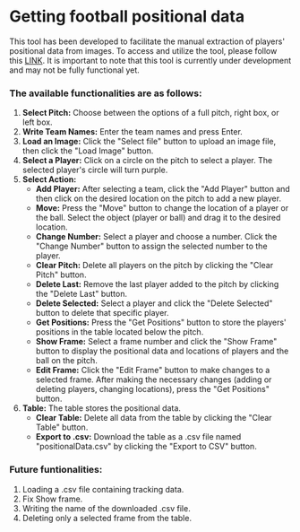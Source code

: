 # Getting football positional data

This tool has been developed to facilitate the manual extraction of players' positional data from images. To access and utilize the tool, please follow this [LINK](https://mumoyarce96.github.io/getPositionalData/).  It is important to note that this tool is currently under development and may not be fully functional yet.  

### The available functionalities are as follows:

1. **Select Pitch:** Choose between the options of a full pitch, right box, or left box.
2. **Write Team Names:** Enter the team names and press Enter.
3. **Load an Image:** Click the "Select file" button to upload an image file, then click the "Load Image" button.
4. **Select a Player:** Click on a circle on the pitch to select a player. The selected player's circle will turn purple.
5. **Select Action:** 
   - **Add Player:** After selecting a team, click the "Add Player" button and then click on the desired location on the pitch to add a new player.
   - **Move:** Press the "Move" button to change the location of a player or the ball. Select the object (player or ball) and drag it to the desired location.
   - **Change Number:** Select a player and choose a number. Click the "Change Number" button to assign the selected number to the player.
   - **Clear Pitch:** Delete all players on the pitch by clicking the "Clear Pitch" button.
   - **Delete Last:** Remove the last player added to the pitch by clicking the "Delete Last" button.
   - **Delete Selected:** Select a player and click the "Delete Selected" button to delete that specific player.
   - **Get Positions:** Press the "Get Positions" button to store the players' positions in the table located below the pitch.
   - **Show Frame:** Select a frame number and click the "Show Frame" button to display the positional data and locations of players and the ball on the pitch.
   - **Edit Frame:** Click the "Edit Frame" button to make changes to a selected frame. After making the necessary changes (adding or deleting players, changing locations), press the "Get Positions" button.
6. **Table:** The table stores the positional data.
   - **Clear Table:** Delete all data from the table by clicking the "Clear Table" button.
   - **Export to .csv:** Download the table as a .csv file named "positionalData.csv" by clicking the "Export to CSV" button.


### Future funtionalities:
1. Loading a .csv file containing tracking data.
2. Fix Show frame.
3. Writing the name of the downloaded .csv file.  
4. Deleting only a selected frame from the table.
